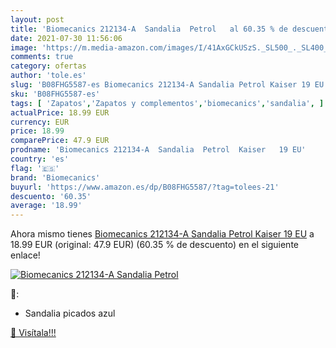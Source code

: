 ```yaml
---
layout: post
title: 'Biomecanics 212134-A  Sandalia  Petrol   al 60.35 % de descuento'
date: 2021-07-30 11:56:06
image: 'https://m.media-amazon.com/images/I/41AxGCkUSzS._SL500_._SL400_.jpg'
comments: true
category: ofertas
author: 'tole.es'
slug: 'B08FHG5587-es Biomecanics 212134-A Sandalia Petrol Kaiser 19 EU'
sku: 'B08FHG5587-es'
tags: [ 'Zapatos','Zapatos y complementos','biomecanics','sandalia', ]
actualPrice: 18.99 EUR
currency: EUR
price: 18.99
comparePrice: 47.9 EUR
prodname: 'Biomecanics 212134-A  Sandalia  Petrol  Kaiser   19 EU'
country: 'es'
flag: '🇪🇸'
brand: 'Biomecanics'
buyurl: 'https://www.amazon.es/dp/B08FHG5587/?tag=tolees-21'
descuento: '60.35'
average: '18.99'
---
```


Ahora mismo tienes [Biomecanics 212134-A  Sandalia  Petrol  Kaiser   19 EU](https://www.amazon.es/dp/B08FHG5587/?tag=tolees-21) a 18.99 EUR (original: 47.9 EUR) (60.35 %  de descuento) en el siguiente enlace!

[![Biomecanics 212134-A  Sandalia  Petrol  ](https://m.media-amazon.com/images/I/41AxGCkUSzS._SL500_._SL400_.jpg)](https://www.amazon.es/dp/B08FHG5587/?tag=tolees-21)

🔎:

- Sandalia picados azul

[🛒 Visítala!!!](https://www.amazon.es/dp/B08FHG5587/?tag=tolees-21)
